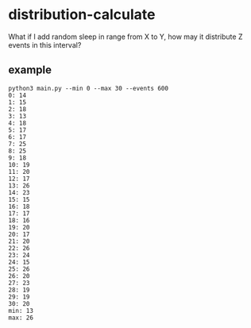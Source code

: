 # distribution-calculate
What if I add random sleep in range from X to Y, how may it distribute Z events in this interval?

## example

``` shell
python3 main.py --min 0 --max 30 --events 600
0: 14
1: 15
2: 18
3: 13
4: 18
5: 17
6: 17
7: 25
8: 25
9: 18
10: 19
11: 20
12: 17
13: 26
14: 23
15: 15
16: 18
17: 17
18: 16
19: 20
20: 17
21: 20
22: 26
23: 24
24: 15
25: 26
26: 20
27: 23
28: 19
29: 19
30: 20
min: 13
max: 26
```

